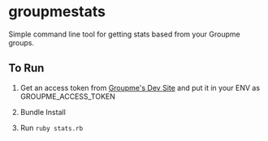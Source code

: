 # groupmestats
Simple command line tool for getting stats based from your Groupme groups.

## To Run

1) Get an access token from [Groupme's Dev Site](https://dev.groupme.com/session/new) and put it in your ENV as GROUPME_ACCESS_TOKEN

2) Bundle Install

3) Run ```ruby stats.rb```
